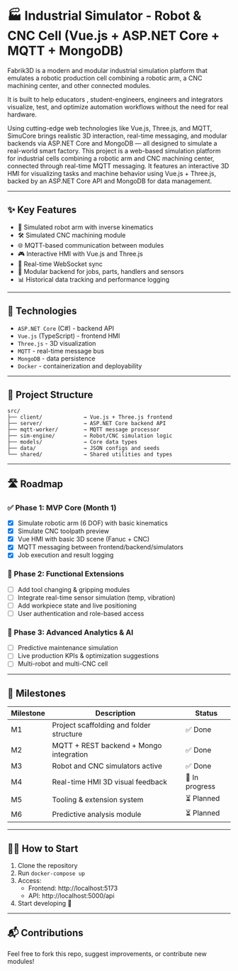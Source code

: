 # 🏭 Industrial Simulator - Robot & CNC Cell (Vue.js + ASP.NET Core + MQTT + MongoDB)

Fabrik3D is a modern and modular industrial simulation platform that emulates a robotic production cell combining a robotic arm, a CNC machining center, and other connected modules.

It is built to help educators , student-engineers, engineers and integrators visualize, test, and optimize automation workflows without the need for real hardware.

Using cutting-edge web technologies like Vue.js, Three.js, and MQTT, SimuCore brings realistic 3D interaction, real-time messaging, and modular backends via ASP.NET Core and MongoDB — all designed to simulate a real-world smart factory.
This project is a web-based simulation platform for industrial cells combining a robotic arm and CNC machining center, connected through real-time MQTT messaging. It features an interactive 3D HMI for visualizing tasks and machine behavior using Vue.js + Three.js, backed by an ASP.NET Core API and MongoDB for data management.

---

## ✨ Key Features

- 🦾 Simulated robot arm with inverse kinematics
- 🛠 Simulated CNC machining module
- 🌐 MQTT-based communication between modules
- 🎮 Interactive HMI with Vue.js and Three.js
- 📡 Real-time WebSocket sync
- 🧠 Modular backend for jobs, parts, handlers and sensors
- 📊 Historical data tracking and performance logging

---

## 🧱 Technologies

- `ASP.NET Core` (C#) - backend API
- `Vue.js` (TypeScript) - frontend HMI
- `Three.js` - 3D visualization
- `MQTT` - real-time message bus
- `MongoDB` - data persistence
- `Docker` - containerization and deployability

---

## 📁 Project Structure

```
src/
├── client/             → Vue.js + Three.js frontend
├── server/             → ASP.NET Core backend API
├── mqtt-worker/        → MQTT message processor
├── sim-engine/         → Robot/CNC simulation logic
├── models/             → Core data types
├── data/               → JSON configs and seeds
└── shared/             → Shared utilities and types
```

---

## 🛣️ Roadmap

### ✅ Phase 1: MVP Core (Month 1)
- [x] Simulate robotic arm (6 DOF) with basic kinematics
- [x] Simulate CNC toolpath preview
- [x] Vue HMI with basic 3D scene (Fanuc + CNC)
- [x] MQTT messaging between frontend/backend/simulators
- [x] Job execution and result logging

### 🚧 Phase 2: Functional Extensions
- [ ] Add tool changing & gripping modules
- [ ] Integrate real-time sensor simulation (temp, vibration)
- [ ] Add workpiece state and live positioning
- [ ] User authentication and role-based access

### 🔮 Phase 3: Advanced Analytics & AI
- [ ] Predictive maintenance simulation
- [ ] Live production KPIs & optimization suggestions
- [ ] Multi-robot and multi-CNC cell

---

## 📌 Milestones

| Milestone | Description | Status |
|----------|-------------|--------|
| M1 | Project scaffolding and folder structure | ✅ Done |
| M2 | MQTT + REST backend + Mongo integration | ✅ Done |
| M3 | Robot and CNC simulators active | ✅ Done |
| M4 | Real-time HMI 3D visual feedback | 🚧 In progress |
| M5 | Tooling & extension system | ⏳ Planned |
| M6 | Predictive analysis module | ⏳ Planned |

---

## 🧑‍💻 How to Start

1. Clone the repository  
2. Run `docker-compose up`  
3. Access:
   - Frontend: http://localhost:5173
   - API: http://localhost:5000/api
4. Start developing 🚀

---

## 📬 Contributions

Feel free to fork this repo, suggest improvements, or contribute new modules!
